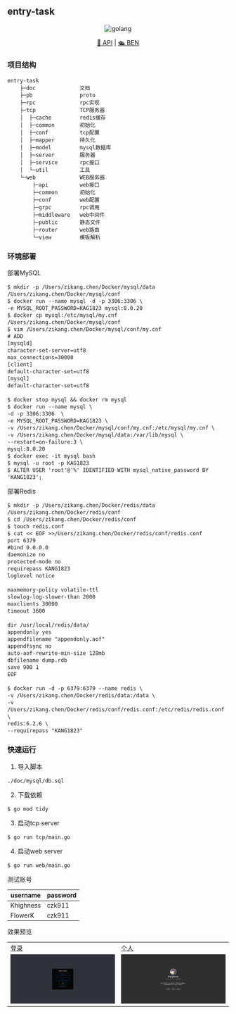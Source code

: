 ## entry-task

<p align="center">
  <img src="https://img.shields.io/badge/go-1.17-blue?style=for-the-badge&logo=go" alt="golang">
</p>
<p align="center">
  <a href="./doc/entry/api.md">🚀 API</a> | <a href="./doc/entry/ben.md">🛳 BEN</a> 
</p>




### 项目结构

```
entry-task
    ├─doc              文档
    ├─pb               proto
    ├─rpc              rpc实现
    ├─tcp              TCP服务器
    │  ├─cache         redis缓存
    │  ├─common        初始化
    │  ├─conf          tcp配置
    │  ├─mapper        持久化
    │  ├─model         mysql数据库
    │  ├─server        服务器
    │  ├─service       rpc接口
    │  └─util          工具
    └─web              WEB服务器
        ├─api          web接口
        ├─common       初始化
        ├─conf         web配置
        ├─grpc         rpc调用
        ├─middleware   web中间件
        ├─public       静态文件
        ├─router       web路由
        └─view         模板解析
```





### 环境部署

部署MySQL


```shell
$ mkdir -p /Users/zikang.chen/Docker/mysql/data /Users/zikang.chen/Docker/mysql/conf
$ docker run --name mysql -d -p 3306:3306 \
-e MYSQL_ROOT_PASSWORD=KAG1823 mysql:8.0.20
$ docker cp mysql:/etc/mysql/my.cnf /Users/zikang.chen/Docker/mysql/conf
$ vim /Users/zikang.chen/Docker/mysql/conf/my.cnf
# ADD
[mysqld]
character-set-server=utf8
max_connections=30000
[client]
default-character-set=utf8
[mysql]
default-character-set=utf8

$ docker stop mysql && docker rm mysql
$ docker run --name mysql \
-d -p 3306:3306  \
-e MYSQL_ROOT_PASSWORD=KAG1823 \
-v /Users/zikang.chen/Docker/mysql/conf/my.cnf:/etc/mysql/my.cnf \
-v /Users/zikang.chen/Docker/mysql/data:/var/lib/mysql \
--restart=on-failure:3 \
mysql:8.0.20
$ docker exec -it mysql bash
$ mysql -u root -p KAG1823
$ ALTER USER 'root'@'%' IDENTIFIED WITH mysql_native_password BY 'KANG1823';

```



部署Redis


```shell
$ mkdir -p /Users/zikang.chen/Docker/redis/data /Users/zikang.chen/Docker/redis/conf
$ cd /Users/zikang.chen/Docker/redis/conf
$ touch redis.conf
$ cat << EOF >>/Users/zikang.chen/Docker/redis/conf/redis.conf
port 6379
#bind 0.0.0.0
daemonize no
protected-mode no
requirepass KANG1823
loglevel notice

maxmemory-policy volatile-ttl
slowlog-log-slower-than 2000
maxclients 30000
timeout 3600

dir /usr/local/redis/data/
appendonly yes
appendfilename "appendonly.aof"
appendfsync no
auto-aof-rewrite-min-size 128mb
dbfilename dump.rdb
save 900 1
EOF

$ docker run -d -p 6379:6379 --name redis \
-v /Users/zikang.chen/Docker/redis/data:/data \
-v /Users/zikang.chen/Docker/redis/conf/redis.conf:/etc/redis/redis.conf \
redis:6.2.6 \
--requirepass "KANG1823" 
```



### 快速运行

1. 导入脚本

```
./doc/mysql/db.sql
```

2. 下载依赖

```shell
$ go mod tidy
```

3. 启动tcp server

```shell
$ go run tcp/main.go
```

4. 启动web server

```shell
$ go run web/main.go
```



测试账号

| username  | password |
| --------- |----------|
| Khighness | czk911   |
| FlowerK   | czk911   |

效果预览

<table>
  <tr>
    <td><a href="http://127.0.0.1:10000/login">登录</a></td>
    <td><a href="http://127.0.0.1:10000/profile">个人</a></td>
  </tr>
  <tr>
     <td width="50%" align="top"><img src="./doc/images/login.png"/></td>
     <td width="50%" align="top"><img src="./doc/images/profile.png"/></td>
  </tr>
</table>
